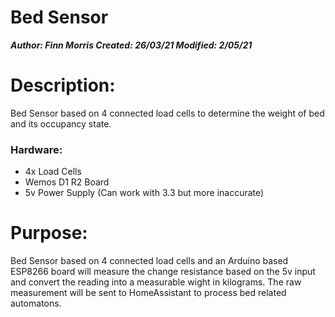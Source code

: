 
# Bed Sensor
***Author: Finn Morris
Created: 26/03/21
Modified: 2/05/21***


# Description:
Bed Sensor based on 4 connected load cells to determine the weight of bed and its occupancy state.

### Hardware: 
- 4x Load Cells
- Wemos D1 R2 Board
- 5v Power Supply (Can work with 3.3 but more inaccurate)
 
# Purpose:
Bed Sensor based on 4 connected load cells and an Arduino based ESP8266 board will measure the change resistance based on the 5v input and convert the reading into a measurable wight in kilograms. The raw measurement will be sent to HomeAssistant to process bed related automatons. 
